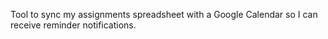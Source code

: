 Tool to sync my assignments spreadsheet with a Google Calendar so I can receive reminder notifications.